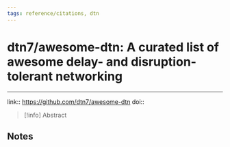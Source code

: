 ```yaml
---
tags: reference/citations, dtn
---
```

# dtn7/awesome-dtn: A curated list of awesome delay- and disruption-tolerant networking

****


link:: https://github.com/dtn7/awesome-dtn
doi:: 

> [!info] Abstract
> 



## Notes

